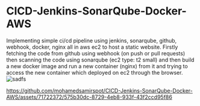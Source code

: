 # CICD-Jenkins-SonarQube-Docker-AWS
Implementing simple ci/cd pipeline using jenkins, sonarqube, github, webhook, docker, nginx all in aws ec2 to host a static website.
Firstly fetching the code from github using webhook (on push or pull requests) then scanning the code using sonarqube (ec2 type: t2 small) and then build a new docker image and run a new container (nginx) from it and trying to access the new container which deployed on ec2 through the browser.
![sadfs](https://github.com/mohamedsamirspot/CICD-Jenkins-SonarQube-Docker-AWS/assets/71722372/3c7a3b03-7ce3-4174-a3d3-85330cd26767)



https://github.com/mohamedsamirspot/CICD-Jenkins-SonarQube-Docker-AWS/assets/71722372/575b30dc-8729-4eb8-933f-43f2ccd95f86
